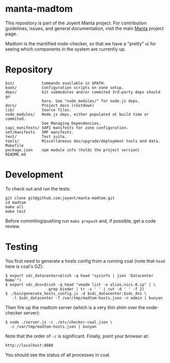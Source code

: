 <!--
    This Source Code Form is subject to the terms of the Mozilla Public
    License, v. 2.0. If a copy of the MPL was not distributed with this
    file, You can obtain one at http://mozilla.org/MPL/2.0/.
-->

<!--
    Copyright (c) 2014, Joyent, Inc.
-->

# manta-madtom

This repository is part of the Joyent Manta project.  For contribution
guidelines, issues, and general documentation, visit the main
[Manta](http://github.com/joyent/manta) project page.

Madtom is the mantified node-checker, so that we have a "pretty" ui for seeing
which components in the system are currently up.

# Repository

    bin/            Commands available in $PATH.
    boot/           Configuration scripts on zone setup.
    deps/           Git submodules and/or commited 3rd-party deps should go
                    here. See "node_modules/" for node.js deps.
    docs/           Project docs (restdown)
    lib/            Source files.
    node_modules/   Node.js deps, either populated at build time or commited.
                    See Managing Dependencies.
    sapi_manifests/ SAPI manifests for zone configuration.
    smf/manifests   SMF manifests.
    test/           Test suite.
    tools/          Miscellaneous dev/upgrade/deployment tools and data.
    Makefile
    package.json    npm module info (holds the project version)
    README.md

# Development

To check out and run the tests:

    git clone git@github.com:joyent/manta-madtom.git
    cd madtom
    make all
    make test

Before commiting/pushing run `make prepush` and, if possible, get a code
review.

# Testing

You first need to generate a hosts config from a running coal (note that `head`
here is coal's GZ):

    $ export sdc_datacenter=$(ssh -q head "sysinfo | json 'Datacenter Name'")
    $ export sdc_dns=$(ssh -q head "vmadm list -o alias,nics.0.ip" | \
                       grep binder | tr -s ' ' | cut -d ' ' -f 2)
    $ ./bin/generate_hosts_config.js -d $sdc_datacenter:$sdc_dns \
       -l $sdc_datacenter -f /var/tmp/madtom-hosts.json -n admin | bunyan

Then fire up the madtom server (which is a very thin shim over the node-checker
server):

    $ node ./server.js -c ./etc/checker-coal.json \
      -c /var/tmp/madtom-hosts.json | bunyan

Note that the order of `-c` is significant.  Finally, point your browser at:

    http://localhost:8080

You should see the status of all processes in coal.
